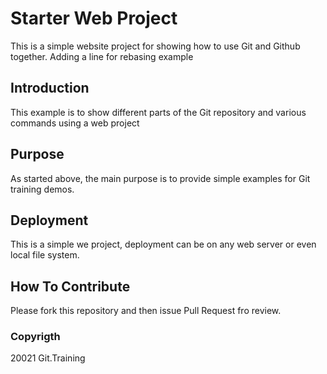 # Starter Web Project

This is a simple website project for
showing how to use Git and Github together.
Adding a line for rebasing example

## Introduction

This example is to show different parts
of the Git repository and various commands using a web project

## Purpose
As started above, the main purpose is to 
provide simple examples for Git training 
demos.

## Deployment
This is a simple we project, deployment
can be on any web server or even local file system.

## How To Contribute

Please fork this repository and then issue Pull Request fro review.

### Copyrigth
20021 Git.Training